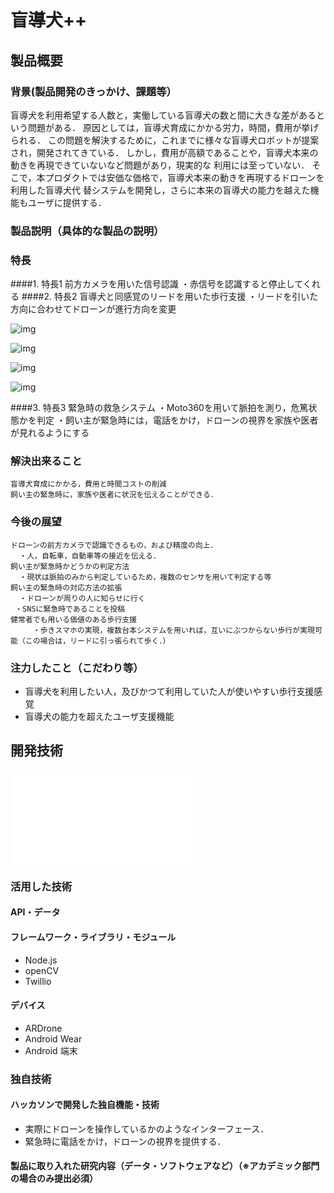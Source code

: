 # 盲導犬++
## 製品概要
### 背景(製品開発のきっかけ、課題等）
盲導犬を利用希望する人数と，実働している盲導犬の数と間に大きな差があるという問題がある．
原因としては，盲導犬育成にかかる労力，時間，費用が挙げられる．
この問題を解決するために，これまでに様々な盲導犬ロボットが提案され，開発されてきている．
しかし，費用が高額であることや，盲導犬本来の動きを再現できていないなど問題があり，現実的な
利用には至っていない．
そこで，本プロダクトでは安価な価格で，盲導犬本来の動きを再現するドローンを利用した盲導犬代
替システムを開発し，さらに本来の盲導犬の能力を越えた機能もユーザに提供する．

### 製品説明（具体的な製品の説明）
### 特長
####1. 特長1
	   前方カメラを用いた信号認識
	   ・赤信号を認識すると停止してくれる
####2. 特長2
	   盲導犬と同感覚のリードを用いた歩行支援
	   ・リードを引いた方向に合わせてドローンが進行方向を変更
	   
![img](docs/1.jpg)

![img](docs/2.jpg)

![img](docs/3.jpg)

![img](docs/4.jpg)
	   
####3. 特長3
	   緊急時の救急システム
	   ・Moto360を用いて脈拍を測り，危篤状態かを判定
	   ・飼い主が緊急時には，電話をかけ，ドローンの視界を家族や医者が見れるようにする

### 解決出来ること
	盲導犬育成にかかる，費用と時間コストの削減
	飼い主の緊急時に，家族や医者に状況を伝えることができる．
### 今後の展望
    ドローンの前方カメラで認識できるもの，および精度の向上．
      ・人，自転車，自動車等の接近を伝える．
    飼い主が緊急時かどうかの判定方法
      ・現状は脈拍のみから判定しているため，複数のセンサを用いて判定する等
    飼い主の緊急時の対応方法の拡張
      ・ドローンが周りの人に知らせに行く
     ・SNSに緊急時であることを投稿
    健常者でも用いる価値のある歩行支援
         ・歩きスマホの実現，複数台本システムを用いれば，互いにぶつからない歩行が実現可能（この場合は，リードに引っ張られて歩く．）
### 注力したこと（こだわり等）
* 盲導犬を利用したい人，及びかつて利用していた人が使いやすい歩行支援感覚
* 盲導犬の能力を超えたユーザ支援機能

## 開発技術

![graph](docs/feturePicture.pdf)

### 活用した技術
#### API・データ

#### フレームワーク・ライブラリ・モジュール
* Node.js
* openCV
* Twillio

#### デバイス
* ARDrone
* Android Wear
* Android 端末

### 独自技術
#### ハッカソンで開発した独自機能・技術
* 実際にドローンを操作しているかのようなインターフェース．
* 緊急時に電話をかけ，ドローンの視界を提供する．

#### 製品に取り入れた研究内容（データ・ソフトウェアなど）（※アカデミック部門の場合のみ提出必須）
